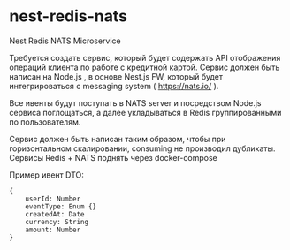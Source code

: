 # nest-redis-nats
Nest Redis NATS Microservice


Требуется создать сервис, который будет содержать API отображения операций клиента по работе с кредитной картой.
Сервис должен быть написан на Node.js , в основе Nest.js FW, который будет интегрироваться с messaging system ( https://nats.io/ ).

Все ивенты будут поступать в NATS server и посредством Node.js сервиса поглощаться, а далее укладываться в Redis группированными по пользователям. 

Сервис должен быть написан таким образом, чтобы при горизонтальном скалировании, consuming не производил дубликаты. Сервисы Redis + NATS  поднять через docker-compose

Пример ивент DTO:

```
{
	userId: Number
	eventType: Enum {}
	createdAt: Date
	currency: String
	amount: Number
}
```